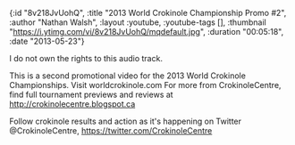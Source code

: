 {:id "8v218JvUohQ",
 :title "2013 World Crokinole Championship Promo #2",
 :author "Nathan Walsh",
 :layout :youtube,
 :youtube-tags [],
 :thumbnail "https://i.ytimg.com/vi/8v218JvUohQ/mqdefault.jpg",
 :duration "00:05:18",
 :date "2013-05-23"}

I do not own the rights to this audio track.

This is a second promotional video for the 2013 World Crokinole Championships. Visit worldcrokinole.com For more from CrokinoleCentre, find full tournament previews and reviews at http://crokinolecentre.blogspot.ca

Follow crokinole results and action as it's happening on Twitter @CrokinoleCentre, https://twitter.com/CrokinoleCentre
